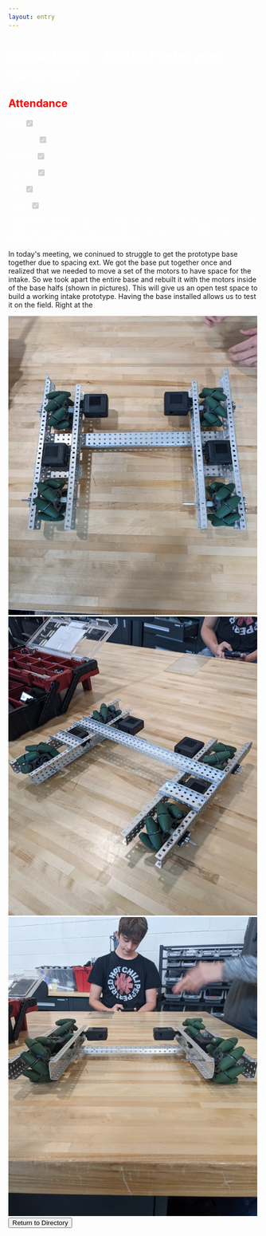 ```yaml
---
layout: entry
---
```

<h1> <span style="color:white">09/06/2022 - Intake Prototypes Continued</span> </h1>

<h2 class="attendance"> <span style="color:red"> Attendance</span> </h2>

<p> </p>

<label class="container" style="color:white">Alex
  <input type="checkbox" disabled checked="checked">
  <span class="checkmark"></span>
</label>

<label class="container" style="color:white">Brayden
  <input type="checkbox" disabled checked="checked">
  <span class="checkmark"></span>
</label>

<label class="container" style="color:white">Malachi
  <input type="checkbox" disabled checked="checked">
  <span class="checkmark"></span>
</label>

<label class="container" style="color:white">Michael
  <input type="checkbox" disabled checked="checked">
  <span class="checkmark"></span>
</label>

<label class="container" style="color:white">Tate
  <input type="checkbox" disabled checked="checked">
  <span class="checkmark"></span>
</label>

<label class="container" style="color:white">Taven
  <input type="checkbox" disabled checked="checked">
  <span class="checkmark"></span>
</label>
<p style="color:white">(Objectives) During today's meeting, We will be continuing our work on our intake prototype, hopefully finishing our base (drivetrain) and at least getting a frame of the intake put together</p>
<p style="color=white">In today's meeting, we coninued to struggle to get the prototype base together due to spacing ext. We got the base put together once and realized that we needed to move a set of the motors to have space for the intake. So we took apart the entire base and rebuilt it with the motors inside of the base halfs (shown in pictures). This will give us an open test space to build a working intake prototype. Having the base installed allows us to test it on the field. Right at the </p>
<img src="/assets/img/09-06-2022-1base.jpg" alt="Base Top View" width="500" height="600">
<img src="/assets/img/09-06-2022-2base.jpg" alt="Base Diagnal View" width="500" height="600">
<img src="/assets/img/09-06-2022-3base.jpg" alt="Base Front View" width="500" height="600">
<a href="https://robotics.oavr.net/Directory">
<button class="return" type="button">Return to Directory</button>
</a>